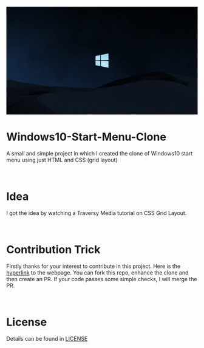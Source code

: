 ![poster.jpg](poster.jpg)
# Windows10-Start-Menu-Clone
A small and simple project in which I created the clone of Windows10 start menu using just HTML and CSS (grid layout)

<br>

# Idea
I got the idea by watching a Traversy Media tutorial on CSS Grid Layout.

<br>

# Contribution Trick
Firstly thanks for your interest to contribute in this project. Here is the [hyperlink](https://ahammadshawki8.github.io/Windows10-Start-Menu-Clone/) to the webpage. You can fork this repo, enhance the clone and then create an PR. If your code passes some simple checks, I will merge the PR.

<br>

# License
Details can be found in [LICENSE](LICENSE)